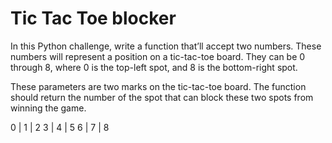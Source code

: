 # Tic Tac Toe blocker

In this Python challenge, write a function that’ll accept two numbers. These numbers will represent a position on a tic-tac-toe board. They can be 0 through 8, where 0 is the top-left spot, and 8 is the bottom-right spot.

These parameters are two marks on the tic-tac-toe board. The function should return the number of the spot that can block these two spots from winning the game.

 0 | 1 | 2
 3 | 4 | 5
 6 | 7 | 8

